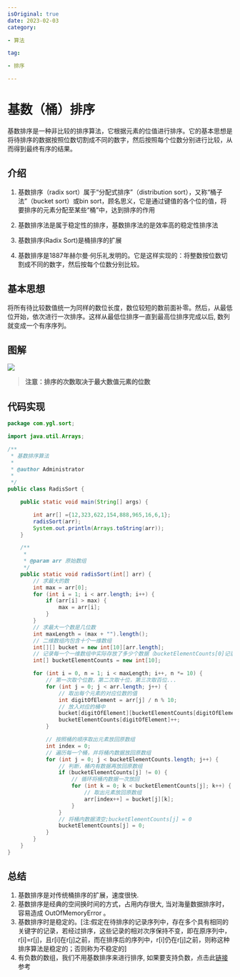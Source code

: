 ```yaml
---
isOriginal: true
date: 2023-02-03
category:

- 算法

tag:

- 排序

---
```


# 基数（桶）排序

基数排序是一种非比较的排序算法，它根据元素的位值进行排序。它的基本思想是将待排序的数据按照位数切割成不同的数字，然后按照每个位数分别进行比较，从而得到最终有序的结果。
<!-- more -->

## 介绍

1. 基数排序（radix sort）属于“分配式排序”（distribution sort），又称“桶子法”（bucket sort）或bin sort，顾名思义，它是通过键值的各个位的值，将要排序的元素分配至某些“桶”中，达到排序的作用

2. 基数排序法是属于稳定性的排序，基数排序法的是效率高的稳定性排序法

3. 基数排序(Radix Sort)是桶排序的扩展

4. 基数排序是1887年赫尔曼·何乐礼发明的。它是这样实现的：将整数按位数切割成不同的数字，然后按每个位数分别比较。

## 基本思想

将所有待比较数值统一为同样的数位长度，数位较短的数前面补零。然后，从最低位开始，依次进行一次排序。这样从最低位排序一直到最高位排序完成以后, 数列就变成一个有序序列。

## 图解

![](https://qiniu.yanggl.cn/image/2301101203_1.png)
> **注意：排序的次数取决于最大数值元素的位数**

## 代码实现

```java
package com.ygl.sort;

import java.util.Arrays;

/**
 * 基数排序算法
 * 
 * @author Administrator
 * 
 */
public class RadisSort {

	public static void main(String[] args) {

		int arr[] ={12,323,622,154,888,965,16,6,1};
		radisSort(arr);
		System.out.println(Arrays.toString(arr));
	}

	/**
	 * 
	 * @param arr 原始数组
	 */
	public static void radisSort(int[] arr) {
		// 求最大的数
		int max = arr[0];
		for (int i = 1; i < arr.length; i++) {
			if (arr[i] > max) {
				max = arr[i];
			}
		}
		// 求最大一个数是几位数
		int maxLength = (max + "").length();
		// 二维数组内包含十个一维数组
		int[][] bucket = new int[10][arr.length];
		// 记录每一个一维数组中实际存放了多少个数据（bucketElementCounts[0]记录的是就是bucket[0]中数据的个数）
		int[] bucketElementCounts = new int[10];

		for (int i = 0, n = 1; i < maxLength; i++, n *= 10) {
			// 第一次取个位数，第二次取十位，第三次取百位...
			for (int j = 0; j < arr.length; j++) {
				// 取出每个元素的对应位数的值
				int digitOfElement = arr[j] / n % 10;
				// 放入对应的桶中
				bucket[digitOfElement][bucketElementCounts[digitOfElement]] = arr[j];
				bucketElementCounts[digitOfElement]++;
			}

			// 按照桶的顺序取出元素放回原数组
			int index = 0;
			// 遍历每一个桶，并将桶内数据放回原数组
			for (int j = 0; j < bucketElementCounts.length; j++) {
				// 判断，桶内有数据再放回原数组
				if (bucketElementCounts[j] != 0) {
					// 循环将桶内数据一次放回
					for (int k = 0; k < bucketElementCounts[j]; k++) {
						// 取出元素放回原数组
						arr[index++] = bucket[j][k];
					}
				}
				// 将桶内数据清空;bucketElementCounts[j] = 0
				bucketElementCounts[j] = 0;
			}
		}
	}
}
```

## 总结

1. 基数排序是对传统桶排序的扩展，速度很快.
2. 基数排序是经典的空间换时间的方式，占用内存很大, 当对海量数据排序时，容易造成 OutOfMemoryError 。
3. 基数排序时是稳定的。[注:假定在待排序的记录序列中，存在多个具有相同的关键字的记录，若经过排序，这些记录的相对次序保持不变，即在原序列中，r[i]=r[j]，且r[i]在r[j]之前，而在排序后的序列中，r[i]仍在r[j]之前，则称这种排序算法是稳定的；否则称为不稳定的]
4. 有负数的数组，我们不用基数排序来进行排序, 如果要支持负数，点击此[链接](https://code.i-harness.com/zh-CN/q/e98fa9)参考
